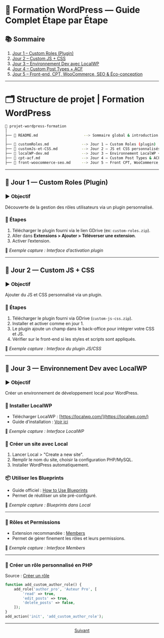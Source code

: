# 🧩 Formation WordPress — Guide Complet Étape par Étape

## 📚 Sommaire

1. [Jour 1 – Custom Roles (Plugin)](customRoles.md)
2. [Jour 2 – Custom JS + CSS](customJs-et-CSS.md)
3. [Jour 3 – Environnement Dev avec LocalWP](#jour-3--environnement-dev-avec-localwp)
4. [Jour 4 – Custom Post Types + ACF](#jour-4--custom-post-types--acf)
5. [Jour 5 – Front-end, CPT, WooCommerce, SEO & Éco-conception](#jour-5--front-end-cpt-woocommerce-seo--éco-conception)


---


# 🗂️ Structure de projet | Formation WordPress 

```bash
📁 projet-wordpress-formation
│
├── 📄 README.md                     --> Sommaire global & introduction
│
├── 📄 customRoles.md               --> Jour 1 – Custom Roles (plugin)
├── 📄 customJs-et-CSS.md           --> Jour 2 – JS et CSS personnalisés
├── 📄 localWP-dev.md               --> Jour 3 – Environnement LocalWP + rôles
├── 📄 cpt-acf.md                   --> Jour 4 – Custom Post Types & ACF
├── 📄 front-woocommerce-seo.md     --> Jour 5 – Front CPT, WooCommerce, SEO, Éco-conception
```

---


## 📅 Jour 1 — Custom Roles (Plugin)

### ▶️ Objectif
Découverte de la gestion des rôles utilisateurs via un plugin personnalisé.

### 🔧 Étapes

1. Télécharger le plugin fourni via le lien GDrive (ex: `custom-roles.zip`).
2. Aller dans **Extensions > Ajouter > Téléverser une extension**.
3. Activer l’extension.

📸 _Exemple capture : Interface d’activation plugin_

---

## 📅 Jour 2 — Custom JS + CSS

### ▶️ Objectif
Ajouter du JS et CSS personnalisé via un plugin.

### 🔧 Étapes

1. Télécharger le plugin fourni via GDrive (`custom-js-css.zip`).
2. Installer et activer comme en jour 1.
3. Le plugin ajoute un champ dans le back-office pour intégrer votre CSS et JS.
4. Vérifier sur le front-end si les styles et scripts sont appliqués.

📸 _Exemple capture : Interface du plugin JS/CSS_

---

## 📅 Jour 3 — Environnement Dev avec LocalWP

### ▶️ Objectif
Créer un environnement de développement local pour WordPress.

### 🔧 Installer LocalWP

- Télécharger LocalWP : [https://localwp.com/](https://localwp.com/)
- Guide d’installation : [Voir ici](https://localwp.com/help-docs/getting-started/installing-local/)

📸 _Exemple capture : Interface LocalWP_

### 🧪 Créer un site avec Local

1. Lancer Local > "Create a new site".
2. Remplir le nom du site, choisir la configuration PHP/MySQL.
3. Installer WordPress automatiquement.

### 📦 Utiliser les Blueprints

- Guide officiel : [How to Use Blueprints](https://localwp.com/help-docs/local-features/how-to-use-blueprints/)
- Permet de réutiliser un site pré-configuré.

📸 _Exemple capture : Blueprints dans Local_

---

### 🔑 Rôles et Permissions

- Extension recommandée : [Members](https://wordpress.org/plugins/members/)
- Permet de gérer finement les rôles et leurs permissions.

📸 _Exemple capture : Interface Members_

---

### 🧠 Créer un rôle personnalisé en PHP

Source : [Créer un rôle](https://nettsmed.no/creating-custom-user-role-inwordpress/#example-1-adding-a-author-pro-custom-user-role-in-word-press)

```php
function add_custom_author_role() {
    add_role('author_pro', 'Auteur Pro', [
        'read' => true,
        'edit_posts' => true,
        'delete_posts' => false,
    ]);
}
add_action('init', 'add_custom_author_role');
```

---

<p align="center">
  <a href="customRoles.md">Suivant</a>
</p>